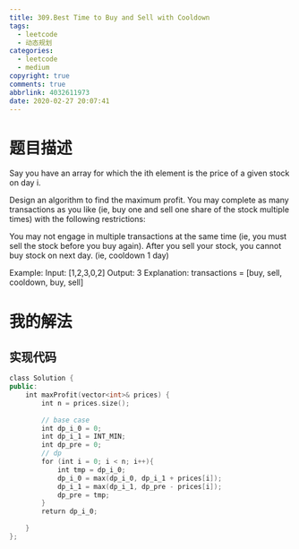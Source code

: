 ```yaml
---
title: 309.Best Time to Buy and Sell with Cooldown
tags:
  - leetcode
  - 动态规划
categories:
  - leetcode
  - medium
copyright: true
comments: true
abbrlink: 4032611973
date: 2020-02-27 20:07:41
---
```

# 题目描述
Say you have an array for which the ith element is the price of a given stock on day i.

Design an algorithm to find the maximum profit. You may complete as many transactions as you like (ie, buy one and sell one share of the stock multiple times) with the following restrictions:

You may not engage in multiple transactions at the same time (ie, you must sell the stock before you buy again).
After you sell your stock, you cannot buy stock on next day. (ie, cooldown 1 day)

Example:
Input: [1,2,3,0,2]
Output: 3 
Explanation: transactions = [buy, sell, cooldown, buy, sell]


# 我的解法
## 实现代码
```C++
class Solution {
public:
    int maxProfit(vector<int>& prices) {
        int n = prices.size();
        
        // base case
        int dp_i_0 = 0;
        int dp_i_1 = INT_MIN;
        int dp_pre = 0;
        // dp
        for (int i = 0; i < n; i++){
            int tmp = dp_i_0;
            dp_i_0 = max(dp_i_0, dp_i_1 + prices[i]);
            dp_i_1 = max(dp_i_1, dp_pre - prices[i]);
            dp_pre = tmp;
        }
        return dp_i_0;
        
    }
};
```

